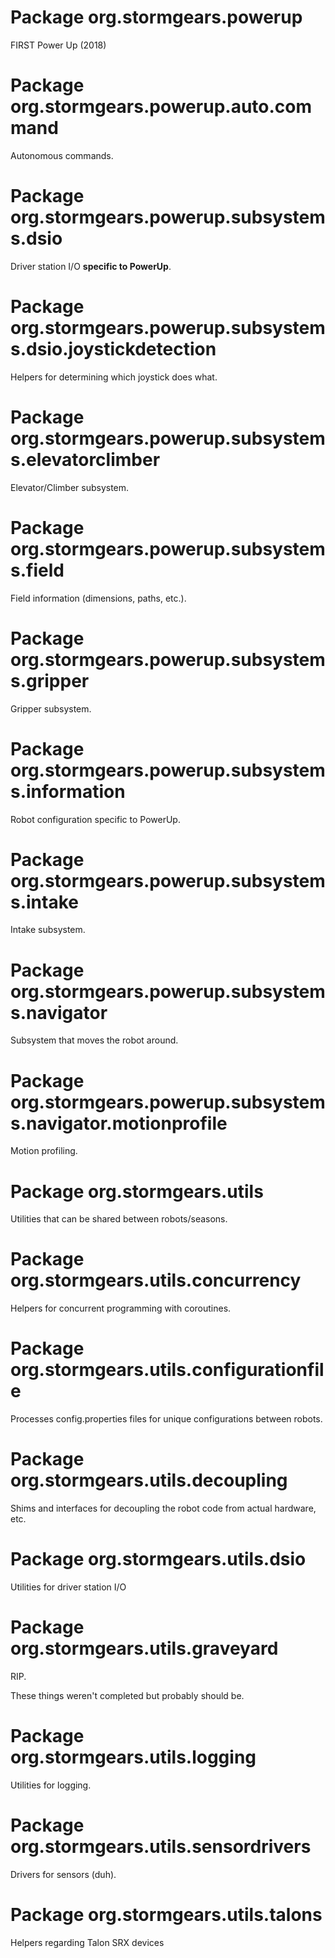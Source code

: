 # Package org.stormgears.powerup
FIRST Power Up (2018)

# Package org.stormgears.powerup.auto.command
Autonomous commands.

# Package org.stormgears.powerup.subsystems.dsio
Driver station I/O **specific to PowerUp**.

# Package org.stormgears.powerup.subsystems.dsio.joystickdetection
Helpers for determining which joystick does what.

# Package org.stormgears.powerup.subsystems.elevatorclimber
Elevator/Climber subsystem.

# Package org.stormgears.powerup.subsystems.field
Field information (dimensions, paths, etc.).

# Package org.stormgears.powerup.subsystems.gripper
Gripper subsystem.

# Package org.stormgears.powerup.subsystems.information
Robot configuration specific to PowerUp.

# Package org.stormgears.powerup.subsystems.intake
Intake subsystem.

# Package org.stormgears.powerup.subsystems.navigator
Subsystem that moves the robot around.

# Package org.stormgears.powerup.subsystems.navigator.motionprofile
Motion profiling.

# Package org.stormgears.utils
Utilities that can be shared between robots/seasons.

# Package org.stormgears.utils.concurrency
Helpers for concurrent programming with coroutines.

# Package org.stormgears.utils.configurationfile
Processes config.properties files for unique configurations between robots.

# Package org.stormgears.utils.decoupling
Shims and interfaces for decoupling the robot code from actual hardware, etc.

# Package org.stormgears.utils.dsio
Utilities for driver station I/O

# Package org.stormgears.utils.graveyard
RIP.

These things weren't completed but probably should be.


# Package org.stormgears.utils.logging
Utilities for logging.

# Package org.stormgears.utils.sensordrivers
Drivers for sensors (duh).

# Package org.stormgears.utils.talons
Helpers regarding Talon SRX devices
